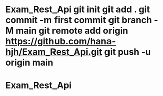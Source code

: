 # Exam_Rest_Api git init git add . git commit -m first commit git branch -M main git remote add origin https://github.com/hana-hjh/Exam_Rest_Api.git git push -u origin main
# Exam_Rest_Api

